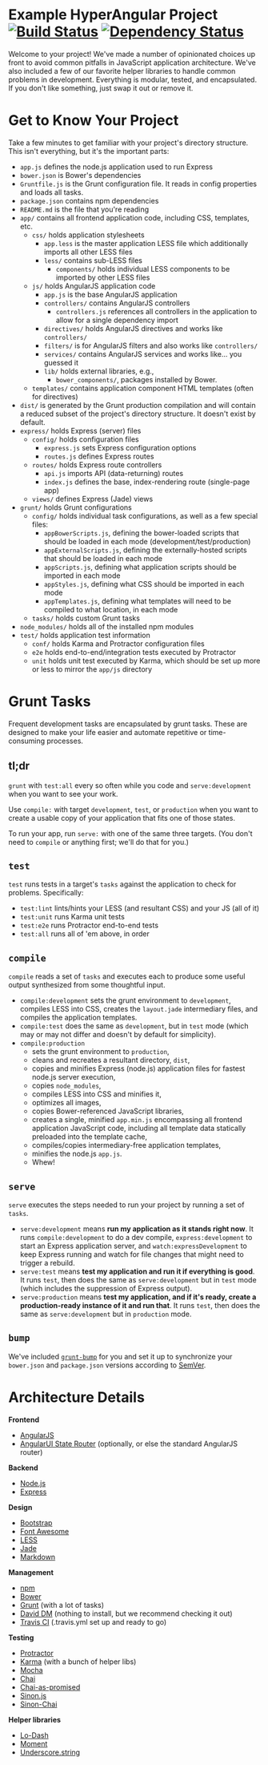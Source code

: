 # Example HyperAngular Project [![Build Status](https://travis-ci.org/jprystowsky/example-hyper-angular-project.svg?branch=master)](https://travis-ci.org/jprystowsky/example-hyper-angular-project) [![Dependency Status](https://david-dm.org/jprystowsky/example-hyper-angular-project.svg?theme=shields.io)](https://david-dm.org/jprystowsky/example-hyper-angular-project)

Welcome to your project! We've made a number of opinionated choices up front to avoid common pitfalls in JavaScript
application architecture. We've also included a few of our favorite helper libraries to handle common problems
in development. Everything is modular, tested, and encapsulated. If you don't like something, just swap it out or
remove it.

# Get to Know Your Project

Take a few minutes to get familiar with your project's directory structure. This isn't everything, but it's the
important parts:

* `app.js` defines the node.js application used to run Express
* `bower.json` is Bower's dependencies
* `Gruntfile.js` is the Grunt configuration file. It reads in config properties and loads all tasks.
* `package.json` contains npm dependencies
* `README.md` is the file that you're reading
* `app/` contains all frontend application code, including CSS, templates, etc.
	* `css/` holds application stylesheets
		* `app.less` is the master application LESS file which additionally imports all other LESS files
		* `less/` contains sub-LESS files
			* `components/` holds individual LESS components to be imported by other LESS files
	* `js/` holds AngularJS application code
		* `app.js` is the base AngularJS application
		* `controllers/` contains AngularJS controllers
			* `controllers.js` references all controllers in the application to allow for a single dependency import
		* `directives/` holds AngularJS directives and works like `controllers/`
		* `filters/` is for AngularJS filters and also works like `controllers/`
		* `services/` contains AngularJS services and works like... you guessed it
		* `lib/` holds external libraries, e.g.,
			* `bower_components/`, packages installed by Bower.
	* `templates/` contains application component HTML templates (often for directives)
* `dist/` is generated by the Grunt production compilation and will contain a reduced subset of the project's
directory structure. It doesn't exist by default.
* `express/` holds Express (server) files
	* `config/` holds configuration files
		* `express.js` sets Express configuration options
		* `routes.js` defines Express routes
	* `routes/` holds Express route controllers
		* `api.js` imports API (data-returning) routes
		* `index.js` defines the base, index-rendering route (single-page app)
	* `views/` defines Express (Jade) views
* `grunt/` holds Grunt configurations
	* `config/` holds individual task configurations, as well as a few special files:
		* `appBowerScripts.js`, defining the bower-loaded scripts that should be loaded in each mode (development/test/production)
		* `appExternalScripts.js`, defining the externally-hosted scripts that should be loaded in each mode
		* `appScripts.js`, defining what application scripts should be imported in each mode
		* `appStyles.js`, defining what CSS should be imported in each mode
		* `appTemplates.js`, defining what templates will need to be compiled to what location, in each mode
	* `tasks/` holds custom Grunt tasks
* `node_modules/` holds all of the installed npm modules
* `test/` holds application test information
	* `conf/` holds Karma and Protractor configuration files
	* `e2e` holds end-to-end/integration tests executed by Protractor
	* `unit` holds unit test executed by Karma, which should be set up more or less to mirror the `app/js` directory

# Grunt Tasks

Frequent development tasks are encapsulated by grunt tasks. These are designed to make your life easier and automate
repetitive or time-consuming processes.

## tl;dr

`grunt` with `test:all` every so often while you code and `serve:development` when you want to see your work.

Use `compile:` with target `development`, `test`, or `production` when you want to create a usable copy of your
application that fits one of those states.

To run your app, run `serve:` with one of the same three targets. (You don't need to `compile` or anything first;
we'll do that for you.)

## `test`

`test` runs tests in a target's `tasks` against the application to check for problems. Specifically:

* `test:lint` lints/hints your LESS (and resultant CSS) and your JS (all of it)
* `test:unit` runs Karma unit tests
* `test:e2e` runs Protractor end-to-end tests
* `test:all` runs all of 'em above, in order

## `compile`

`compile` reads a set of `tasks` and executes each to produce some useful output synthesized from some thoughtful input.

* `compile:development` sets the grunt environment to `development`, compiles LESS into CSS, creates the
`layout.jade` intermediary files, and compiles the application templates.
* `compile:test` does the same as `development`, but in `test` mode (which may or may not differ and doesn't
by default for simplicity).
* `compile:production`
	* sets the grunt environment to `production`,
	* cleans and recreates a resultant directory, `dist`,
	* copies and minifies Express (node.js) application files for fastest node.js server execution,
	* copies `node_modules`,
	* compiles LESS into CSS and minifies it,
	* optimizes all images,
	* copies Bower-referenced JavaScript libraries,
	* creates a single, minified `app.min.js` encompassing all frontend application JavaScript code, including all
	template data statically preloaded into the template cache,
	* compiles/copies intermediary-free application templates,
	* minifies the node.js `app.js`.
	* Whew!

## `serve`

`serve` executes the steps needed to run your project by running a set of `tasks`.

* `serve:development` means **run my application as it stands right now**. It runs `compile:development` to do a dev
compile, `express:development` to start an Express application server, and `watch:expressDevelopment` to keep Express
running and watch for file changes that might need to trigger a rebuild.
* `serve:test` means **test my application and run it if everything is good**. It runs `test`, then does the same as
`serve:development` but in `test` mode (which includes the suppression of Express output).
* `serve:production` means **test my application, and if it's ready, create a production-ready instance of it
 and run that**. It runs `test`, then does the same as `serve:development` but in `production` mode.

## `bump`

We've included [`grunt-bump`](https://github.com/vojtajina/grunt-bump) for you and set it up to synchronize your
`bower.json` and `package.json` versions according to [SemVer](http://semver.org/).

# Architecture Details

**Frontend**

* [AngularJS](http://angularjs.org/)
* [AngularUI State Router](https://github.com/angular-ui/ui-router) (optionally, or else the standard AngularJS router)

**Backend**

* [Node.js](http://nodejs.org/)
* [Express](http://expressjs.com/)

**Design**

* [Bootstrap](http://getbootstrap.com/)
* [Font Awesome](http://fortawesome.github.io/Font-Awesome/)
* [LESS](http://lesscss.org/)
* [Jade](http://jade-lang.com/)
* [Markdown](http://daringfireball.net/projects/markdown/)

**Management**

* [npm](https://www.npmjs.org/)
* [Bower](http://bower.io/)
* [Grunt](http://gruntjs.com/) (with a lot of tasks)
* [David DM](https://david-dm.org/) (nothing to install, but we recommend checking it out)
* [Travis CI](https://travis-ci.org/) (.travis.yml set up and ready to go)

**Testing**

* [Protractor](https://github.com/angular/protractor)
* [Karma](http://karma-runner.github.io/) (with a bunch of helper libs)
* [Mocha](http://visionmedia.github.io/mocha/)
* [Chai](http://chaijs.com/)
* [Chai-as-promised](http://chaijs.com/plugins/chai-as-promised)
* [Sinon.js](http://sinonjs.org/)
* [Sinon-Chai](http://chaijs.com/plugins/sinon-chai)

**Helper libraries**

* [Lo-Dash](http://lodash.com/)
* [Moment](http://momentjs.com)
* [Underscore.string](https://epeli.github.io/underscore.string/)